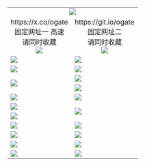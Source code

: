 ﻿<table>
  <tr><td colspan=2 align=center><img src="https://d2iaof6365cv31.cloudfront.net/Up/oGate.jpg" /></td></tr>
  <tr>
    <td align=center>https://x.co/ogate<br>固定网址一 高速<br>请同时收藏<br><img src="https://d2iaof6365cv31.cloudfront.net/Up/0WMGD1.png" /></td>
    <td align=center>https://git.io/ogate<br>固定网址二<br>请同时收藏<br><img src="https://d2iaof6365cv31.cloudfront.net/Up/0WMGD2.png" /></td>
  </tr>
  <tr>
    <td><a href="https://d2iaof6365cv31.cloudfront.net/oNote.aspx?id=oGate&from=github" target="_blank"><img src="https://d2iaof6365cv31.cloudfront.net/Up/0WMDT.jpg" /></a></td>
    <td><a href="https://d2iaof6365cv31.cloudfront.net/oNote.aspx?id=oNote&from=github" target="_blank"><img src="https://d2iaof6365cv31.cloudfront.net/Up/0WZTT.jpg" /></a></td>
  </tr>
  <tr>
    <td><a href="https://d2iaof6365cv31.cloudfront.net/onUP.aspx?name=https://d3h1gdc8wi0m01.cloudfront.net/526&from=github" target="_blank"><img src="https://d2iaof6365cv31.cloudfront.net/Up/0DTW.jpg"/></a></td>
    <td><a href="https://d2iaof6365cv31.cloudfront.net/ogST.aspx?from=github" target="_blank"><img src="https://d2iaof6365cv31.cloudfront.net/Up/ST.jpg"/></a></td>
  </tr>
  <tr>
    <td rowspan=2><a href="https://d2iaof6365cv31.cloudfront.net/ogUP.aspx?name=WJ.mp4&from=github" target="_blank"><img src="https://d2iaof6365cv31.cloudfront.net/Up/WJ.jpg" /></a></td>
    <td><a href="https://d2iaof6365cv31.cloudfront.net/ogUP.aspx?name=DKC.mp4&count=16&from=github" target="_blank"><img src="https://d2iaof6365cv31.cloudfront.net/Up/DKC.jpg" /></a></td> 
  </tr>
  <tr>
    <td><a href="https://d2iaof6365cv31.cloudfront.net/ogUP.aspx?name=LRWS.mp4&count=6B:13,5A:10,5B:35,4A:14,4B:19,3A:10,3B:26,2A:16,2B:21,1A:23,1B:29&from=github" target="_blank"><img src="https://d2iaof6365cv31.cloudfront.net/Up/LRWS.jpg" /></a></td>
  </tr>
  <tr>
    <td><a href="https://d2iaof6365cv31.cloudfront.net/ogUP.aspx?name=MHS.mp4&from=github" target="_blank"><img src="https://d2iaof6365cv31.cloudfront.net/Up/MHS.jpg" /></a></td>
    <td><a href="https://d2iaof6365cv31.cloudfront.net/ogUP.aspx?name=XTFY.mp4&count=24&from=github" target="_blank"><img src="https://d2iaof6365cv31.cloudfront.net/Up/XTFY.jpg" /></a></td>
  </tr>
  <tr>
    <td><a href="https://d2iaof6365cv31.cloudfront.net/ogUP.aspx?name=JQR.mp4&count=2&from=github" target="_blank"><img src="https://d2iaof6365cv31.cloudfront.net/Up/JQR.jpg" /></a></td>   
    <td rowspan=2><a href="https://d2iaof6365cv31.cloudfront.net/ogUP.aspx?name=JP.mp4&count=9&from=github" target="_blank"><img src="https://d2iaof6365cv31.cloudfront.net/Up/JP.jpg" /></td>
  </tr>
  <tr>
    <td><a href="https://d2iaof6365cv31.cloudfront.net/ogUP.aspx?name=CYKJ.mp4&from=github" target="_blank"><img src="https://d2iaof6365cv31.cloudfront.net/Up/CYKJ.jpg" /></a></td>
  </tr>
  <tr>
    <td><a href="https://d2iaof6365cv31.cloudfront.net/ogUP.aspx?name=4SZG.mp4&count=05:17,04:20&current=05:16&from=github" target="_blank"><img src="https://d2iaof6365cv31.cloudfront.net/Up/4SZG0.jpg" /></a></td>
    <td><a href="https://d2iaof6365cv31.cloudfront.net/ogUP.aspx?name=4SDJ.mp4&count=05:42,04:52&current=05:41&from=github" target="_blank"><img src="https://d2iaof6365cv31.cloudfront.net/Up/4SDJ0.jpg" /></a></td>
  </tr>
  <tr>
    <td><a href="https://d2iaof6365cv31.cloudfront.net/ogUP.aspx?name=FG.zip&from=github" target="_blank"><img src="https://d2iaof6365cv31.cloudfront.net/Up/FG.jpg" /></a></td>
    <td><a href="https://d2iaof6365cv31.cloudfront.net/ogUP.aspx?name=FGA.apk&from=github" target="_blank"><img src="https://d2iaof6365cv31.cloudfront.net/Up/FGA.jpg" /></a></td>
  </tr>
  <tr>
    <td><a href="https://d2iaof6365cv31.cloudfront.net/ogUP.aspx?name=U.zip&from=github" target="_blank"><img src="https://d2iaof6365cv31.cloudfront.net/Up/U.jpg" /></a></td>
    <td><a href="https://d2iaof6365cv31.cloudfront.net/ogUP.aspx?name=UA.apk&from=github" target="_blank"><img src="https://d2iaof6365cv31.cloudfront.net/Up/UA.jpg" /></a></td>
  </tr>
  <tr>
    <td><a href="https://d2iaof6365cv31.cloudfront.net/ogUP.aspx?name=0iPPOTV.zip&from=github" target="_blank"><img src="https://d2iaof6365cv31.cloudfront.net/Up/0iPPOTV.jpg" /></a></td>
    <td><a href="https://d2iaof6365cv31.cloudfront.net/ogUP.aspx?name=0iNTD.apk&from=github" target="_blank"><img src="https://d2iaof6365cv31.cloudfront.net/Up/0iNTD.jpg" /></a></td>
  </tr>
</table>
